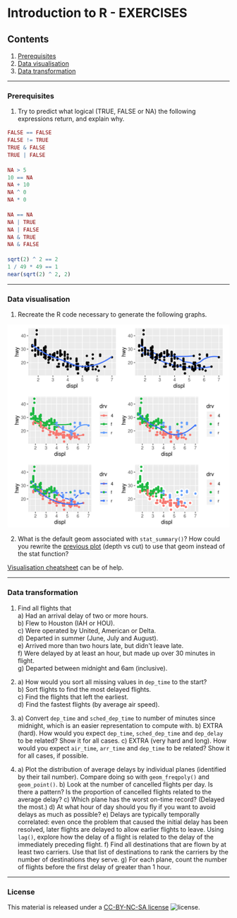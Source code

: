 # Introduction to R - EXERCISES

## Contents

1. [Prerequisites](#prerequisites)
2. [Data visualisation](#data-visualisation)
3. [Data transformation](#data-transformation)

---
### Prerequisites

1. Try to predict what logical (TRUE, FALSE or NA) the following expressions return, and explain why.
```R
FALSE == FALSE
FALSE != TRUE
TRUE & FALSE
TRUE | FALSE

NA > 5
10 == NA
NA + 10
NA ^ 0
NA * 0

NA == NA
NA | TRUE
NA | FALSE
NA & TRUE
NA & FALSE

sqrt(2) ^ 2 == 2
1 / 49 * 49 == 1
near(sqrt(2) ^ 2, 2)
```

---
### Data visualisation

1. Recreate the R code necessary to generate the following graphs.

![plots](exercises/exercise_plots.png)

2. What is the default geom associated with `stat_summary()`? How could you rewrite the [previous plot](Tidyverse.md#data-visualisation) (depth vs cut) to use that geom instead of the stat function?

[Visualisation cheatsheet](cheatsheets/data-visualization-2.1.pdf) can be of help.

---
### Data transformation

1. Find all flights that  
  a) Had an arrival delay of two or more hours.  
  b) Flew to Houston (IAH or HOU).  
  c) Were operated by United, American or Delta.  
  d) Departed in summer (June, July and August).  
  e) Arrived more than two hours late, but didn't leave late.  
  f) Were delayed by at least an hour, but made up over 30 minutes in flight.  
  g) Departed between midnight and 6am (inclusive).  

2. a) How would you sort all missing values in `dep_time` to the start?  
   b) Sort flights to find the most delayed flights.  
   c) Find the flights that left the earliest.  
   d) Find the fastest flights (by average air speed).  

3. a) Convert `dep_time` and `sched_dep_time` to number of minutes since midnight, which is an easier representation to compute with.
   b) EXTRA (hard). How would you expect `dep_time`, `sched_dep_time` and `dep_delay` to be related? Show it for all cases.
   c) EXTRA (very hard and long). How would you expect `air_time`, `arr_time` and `dep_time` to be related? Show it for all cases, if possible.

4. a) Plot the distribution of average delays by individual planes (identified by their tail number). Compare doing so with `geom_freqpoly()` and `geom_point()`.
   b) Look at the number of cancelled flights per day. Is there a pattern? Is the proportion of cancelled flights related to the average delay?
   c) Which plane has the worst on-time record? (Delayed the most.)
   d) At what hour of day should you fly if you want to avoid delays as much as possible?
   e) Delays are typically temporally correlated: even once the problem that caused the initial delay has been resolved, later flights are delayed to allow earlier flights to leave. Using `lag()`, explore how the delay of a flight is related to the delay of the immediately preceding flight.
   f) Find all destinations that are flown by at least two carriers. Use that list of destinations to rank the carriers by the number of destinations they serve.
   g) For each plane, count the number of flights before the first delay of greater than 1 hour.

---
### License

This material is released under a
[CC-BY-NC-SA license](https://creativecommons.org/licenses/by-nc-sa/4.0/) ![license](https://licensebuttons.net/l/by-nc-sa/3.0/88x31.png).
